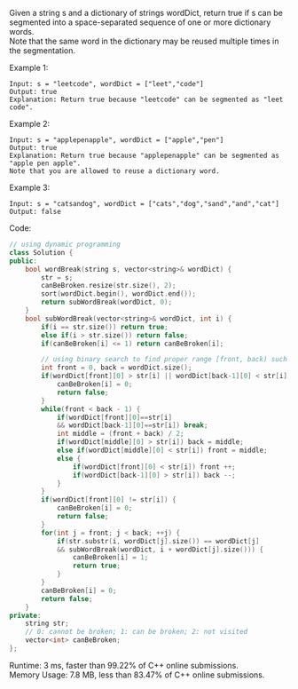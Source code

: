 Given a string s and a dictionary of strings wordDict, return true if s can be segmented into a space-separated sequence of one or more dictionary words.  
Note that the same word in the dictionary may be reused multiple times in the segmentation.  

Example 1:  
```
Input: s = "leetcode", wordDict = ["leet","code"]
Output: true
Explanation: Return true because "leetcode" can be segmented as "leet code".
```

Example 2:  
```
Input: s = "applepenapple", wordDict = ["apple","pen"]
Output: true
Explanation: Return true because "applepenapple" can be segmented as "apple pen apple".
Note that you are allowed to reuse a dictionary word.
```

Example 3:  
```
Input: s = "catsandog", wordDict = ["cats","dog","sand","and","cat"]
Output: false
```

Code:  
```c++
// using dynamic programming
class Solution {
public:
    bool wordBreak(string s, vector<string>& wordDict) {
        str = s;
        canBeBroken.resize(str.size(), 2);
        sort(wordDict.begin(), wordDict.end());
        return subWordBreak(wordDict, 0);
    }
    bool subWordBreak(vector<string>& wordDict, int i) {
        if(i == str.size()) return true;
        else if(i > str.size()) return false;
        if(canBeBroken[i] <= 1) return canBeBroken[i];

        // using binary search to find proper range [front, back) such that for all word:wordDict[front, back), word has same initial char with str[i:). 
        int front = 0, back = wordDict.size();
        if(wordDict[front][0] > str[i] || wordDict[back-1][0] < str[i]) {
            canBeBroken[i] = 0;
            return false; 
        }
        while(front < back - 1) {
            if(wordDict[front][0]==str[i] 
            && wordDict[back-1][0]==str[i]) break;
            int middle = (front + back) / 2;
            if(wordDict[middle][0] > str[i]) back = middle;
            else if(wordDict[middle][0] < str[i]) front = middle;
            else {
                if(wordDict[front][0] < str[i]) front ++;
                if(wordDict[back-1][0] > str[i]) back --;
            }
        }
        if(wordDict[front][0] != str[i]) {
            canBeBroken[i] = 0;
            return false;
        }
        for(int j = front; j < back; ++j) {
            if(str.substr(i, wordDict[j].size()) == wordDict[j] 
            && subWordBreak(wordDict, i + wordDict[j].size())) {
                canBeBroken[i] = 1;
                return true;
            }
        }
        canBeBroken[i] = 0;
        return false;
    }
private:
    string str;
    // 0: cannot be broken; 1: can be broken; 2: not visited
    vector<int> canBeBroken;
};
```

Runtime: 3 ms, faster than 99.22% of C++ online submissions.  
Memory Usage: 7.8 MB, less than 83.47% of C++ online submissions.
